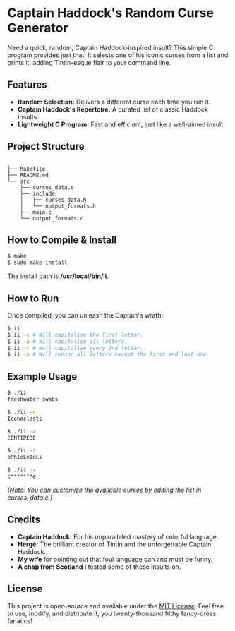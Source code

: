 # Captain Haddock's Random Curse Generator

Need a quick, random, Captain Haddock-inspired insult? This simple C program
provides just that! It selects one of his iconic curses from a list and prints
it, adding Tintin-esque flair to your command line.

## Features

* **Random Selection:** Delivers a different curse each time you
    run it.
* **Captain Haddock's Repertoire:** A curated list of classic Haddock
    insults.
* **Lightweight C Program:** Fast and efficient, just like a
    well-aimed insult.

## Project Structure

```
.
├── Makefile
├── README.md
└── src
    ├── curses_data.c
    ├── include
    │   ├── curses_data.h
    │   └── output_formats.h
    ├── main.c
    └── output_formats.c
```

## How to Compile & Install

```bash 
$ make 
$ sudo make install
```
The install path is **/usr/local/bin/ii**.

## How to Run

Once compiled, you can unleash the Captain's wrath!

```bash 
$ ii 
$ ii -c # Will capitalise the first letter. 
$ ii -a # Will capitalise all letters. 
$ ii -r # Will capitalise every 2nd letter. 
$ ii -x # Will censor all letters except the first and last one.
```

## Example Usage

```bash 
$ ./ii
freshwater swabs

$ ./ii -c
Iconoclasts

$ ./ii -a
CENTIPEDE

$ ./ii -r
oPhIcLeIdEs

$ ./ii -x
c*******e
```
*(Note: You can customize the available curses by editing the list in
curses_data.c.)*

## Credits

* **Captain Haddock:** For his unparalleled mastery of colorful
    language.
* **Hergé:** The brilliant creator of Tintin and the unforgettable
    Captain Haddock.
* **My wife** for pointing out that foul language can and must be funny. 
* **A chap from Scotland** I tested some of these insults on. 

## License

This project is open-source and available under the [MIT
License](https://opensource.org/licenses/MIT). Feel free to use, modify, and
distribute it, you twenty-thousand filthy fancy-dress fanatics!
